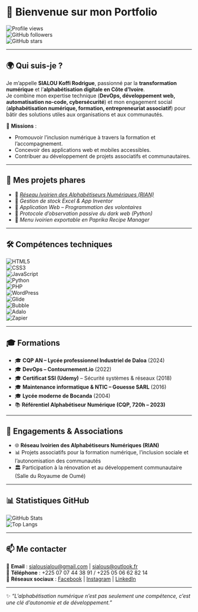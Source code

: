 # 👋 Bienvenue sur mon Portfolio

![Profile views](https://komarev.com/ghpvc/?username=sialousialou&label=👀+Visiteurs)  
![GitHub followers](https://img.shields.io/github/followers/sialousialou?style=social)  
![GitHub stars](https://img.shields.io/github/stars/sialousialou?style=social)  

---

## 🌍 Qui suis-je ?  
Je m’appelle **SIALOU Koffi Rodrigue**, passionné par la **transformation numérique** et l’**alphabétisation digitale en Côte d’Ivoire**.  
Je combine mon expertise technique (**DevOps, développement web, automatisation no-code, cybersécurité**) et mon engagement social (**alphabétisation numérique, formation, entrepreneuriat associatif**) pour bâtir des solutions utiles aux organisations et aux communautés.  

📌 **Missions** :  
- Promouvoir l’inclusion numérique à travers la formation et l’accompagnement.  
- Concevoir des applications web et mobiles accessibles.  
- Contribuer au développement de projets associatifs et communautaires.  

---

## 🚀 Mes projets phares
- 🔹 [*Réseau Ivoirien des Alphabétiseurs Numériques (RIAN)*](https://huggingface.co/spaces/swservices/rian)  
- 🔹 *Gestion de stock Excel & App Inventor*  
- 🔹 *Application Web – Programmation des volontaires*  
- 🔹 *Protocole d’observation passive du dark web (Python)*  
- 🔹 *Menu ivoirien exportable en Paprika Recipe Manager*

---

## 🛠️ Compétences techniques
![HTML5](https://img.shields.io/badge/Code-HTML5-orange?logo=html5)  
![CSS3](https://img.shields.io/badge/Code-CSS3-blue?logo=css3)  
![JavaScript](https://img.shields.io/badge/Code-JavaScript-yellow?logo=javascript)  
![Python](https://img.shields.io/badge/Code-Python-blue?logo=python)  
![PHP](https://img.shields.io/badge/Code-PHP-purple?logo=php)  
![WordPress](https://img.shields.io/badge/CMS-WordPress-blue?logo=wordpress)  
![Glide](https://img.shields.io/badge/NoCode-Glide-green)  
![Bubble](https://img.shields.io/badge/NoCode-Bubble-blueviolet)  
![Adalo](https://img.shields.io/badge/NoCode-Adalo-lightblue)  
![Zapier](https://img.shields.io/badge/Automation-Zapier-orange?logo=zapier)  

---

## 🎓 Formations
- 🎓 **CQP AN – Lycée professionnel Industriel de Daloa** (2024)
- 🎓 **DevOps – Contournement.io** (2022)  
- 🎓 **Certificat SSI (Udemy)** – Sécurité systèmes & réseaux (2018)  
- 🎓 **Maintenance informatique & NTIC – Gouesse SARL** (2016)  
- 🎓 **Lycée moderne de Bocanda** (2004)  
- 📚 **Référentiel Alphabétiseur Numérique (CQP, 720h – 2023)**  

---

## 🤝 Engagements & Associations
- 🌐 **Réseau Ivoirien des Alphabétiseurs Numériques (RIAN)**  
- 📊 Projets associatifs pour la formation numérique, l’inclusion sociale et l’autonomisation des communautés  
- 🏛️ Participation à la rénovation et au développement communautaire (Salle du Royaume de Oumé)  

---

## 📊 Statistiques GitHub
![GitHub Stats](https://github-readme-stats.vercel.app/api?username=SialouWebServices&show_icons=true&theme=tokyonight)  
![Top Langs](https://github-readme-stats.vercel.app/api/top-langs/?username=SialouWebServices&layout=compact&theme=tokyonight)  

---

## 📫 Me contacter
📧 **Email** : sialousialou@gmail.com | sialous@outlook.fr  
📱 **Téléphone** : +225 07 07 44 38 91 / +225 05 06 62 82 14  
🔗 **Réseaux sociaux** : [Facebook](https://facebook.com/sialousialou) | [Instagram](https://instagram.com/sialous) | [LinkedIn](https://linkedin.com/in/sia-rodrigue)  

---

✨ *“L’alphabétisation numérique n’est pas seulement une compétence, c’est une clé d’autonomie et de développement.”*  
